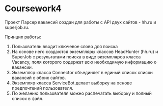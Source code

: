 # Coursework4

Проект Парсер вакансий создан для работы с API двух сайтов - hh.ru и superjob.ru.

Принцип работы:
1. Пользователь вводит ключевое слово для поиска
2. На основе него создаются экземпляры классов HeadHunter (hh.ru) и SuperJob c результатами поиска 
   в виде экземпляров класса Vacancy, поля которого содержат всю необходимую информацию о вакансии.
3. Экземпляр класса Connector объединяет в единый список списки вакансий с обоих сайтов.
4. Экземпляр класса ServiceBot делает выборку на основе предпочтений пользователя.
5. По желанию пользователя можно распечатать выборку и полный список в файл.
